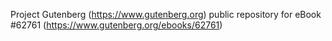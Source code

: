 Project Gutenberg (https://www.gutenberg.org) public repository for eBook #62761 (https://www.gutenberg.org/ebooks/62761)

